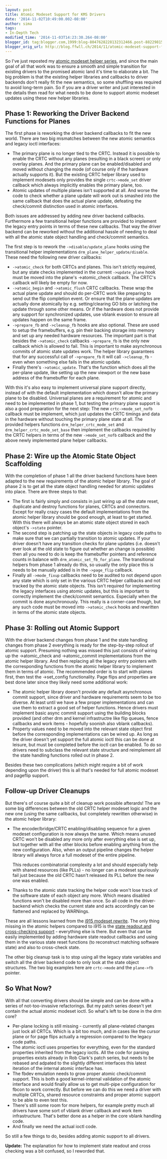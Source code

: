 ```yaml
---
layout: post
title: Atomic Modeset Support for KMS Drivers
date: '2014-11-02T10:49:00.002-08:00'
author: sima
tags:
- In-Depth Tech
modified_time: '2014-11-03T14:23:30.264-08:00'
blogger_id: tag:blogger.com,1999:blog-8047628228132312466.post-8822981517130755067
blogger_orig_url: http://blog.ffwll.ch/2014/11/atomic-modeset-support-for-kms-drivers.html
---
```



So I've just reposted my [atomic modeset helper series](http://article.gmane.org/gmane.comp.video.dri.devel/117376), and since the main goal of all that work was to ensure a smooth and simple transition for existing drivers to the promised atomic land it's time to elaborate a bit. The big problem is that the existing helper libraries and callbacks to driver backends don't really fit the new semantics, so some shuffling was required to avoid long-term pain. So if you are a driver writer and just interested in the details then read for what needs to be done to support atomic modeset updates using these new helper libraries.
<!--more-->

## Phase 1: Reworking the Driver Backend Functions for Planes


The first phase is reworking the driver backend callbacks to fit the new world. There are two big mismatches between the new atomic semantics and legacy ioctl interfaces:
<ul><li>The primary plane is no longer tied to the CRTC. Instead it is possible to enable the CRTC without any planes (resulting in a black screen) or only overlay planes. And the primary plane can be enabled/disabled and moved without changing the mode (of course only if the hardware actually supports it). But the existing CRTC helper library used to implement modesets only provides the single <code>crtc-&gt;mode_set</code> driver callback which always implicitly enables the primary plane, too.</li><li>Atomic updates of multiple planes isn't supported at all. And worse the code to check whether a plane update will work out is smashed into the same callback that does the actual plane update, defeating the check/commit distinction used in atomic interfaces.</li></ul>Both issues are addressed by adding new driver backend callbacks. Furthermore a few transitional helper functions are provided to implement the legacy entry points in terms of these new callbacks. That way the driver backend can be reworked without the additional hassle of needing to deal with all the atomic state object handling and check/commit semantics.



The first step is to rework the <code>-&gt;disable/update_plane</code> hooks using the transitional helper implementations <code>drm_plane_helper_update/disable</code>. These need the following new driver callbacks:

<ul><li><code>-&gt;atomic_check</code> for both CRTCs and planes. This isn't strictly required, but any state checks implemented in the current <code>-&gt;update_plane</code> hook must be moved into the plane's -&gt;atomic_check callback. The CRTC's callback will likely be empty for now.</li><li><code>-&gt;atomic_begin</code> and <code>-&gt;atomic_flush</code> CRTC callbacks. These wrap the actual plane update and should do per-CRTC work like preparing to send out the flip completion event. Or ensure that the plane updates are actually done atomically by e.g. setting/clearing GO bits or latching the update through some other means. Or if the hardware does not provide any support for synchronized updates, use vblank evasion to ensure all updates happen on the same frame.</li><li><code>-&gt;prepare_fb</code> and <code>-&gt;cleanup_fb</code> hooks are also optional. These are used to setup the framebuffers, e.g. pin their backing storage into memory and set up any needed hardware resources. The important part is that besides the <code>-&gt;atomic_check</code> callbacks <code>-&gt;prepare_fb</code> is the only new callback which is allowed to fail. This is important to make asynchronous commits of atomic state updates work. The helper library guarantees that for any successful call of <code>->prepare_fb</code> it will call <code>->cleanup_fb</code> - even when something else fails in the atomic update.</li><li>Finally there's <code>-&gt;atomic_update</code>. That's the function which does all the per-plane update, like setting up the new viewport or the new base address of the framebuffer for each plane.</li></ul>With this it's also easy to implement universal plane support directly, instead of with the default implementation which doesn't allow the primary plane to be disabled.  Universal planes are a requirement for atomic and need to be implemented in phase 1, but testing the primary plane support is also a good preparation for the next step: 
The new <code>crtc-&gt;mode_set_nofb</code> callback must be implement, which just updates the CRTC timings and data in the hardware without touching the primary plane state at all. The provided helpers functions <code>drm_helper_crtc_mode_set</code> and <code>drm_helper_crtc_mode_set_base</code> then implement the callbacks required by the CRTC helpers in terms of the new <code>-&gt;mode_set_nofb</code> callback and the above newly implemented plane helper callbacks.

## Phase 2: Wire up the Atomic State Object Scaffolding 


With the completion of phase 1 all the driver backend functions have been adapted to the new requirements of the atomic helper library. The goal of phase 2 is to get all the state object handling needed for atomic updates into place. There are three steps to that:
<ul><li>The first is fairly simply and consists in just wiring up all the state reset, duplicate and destroy functions for planes, CRTCs and connectors. Except for really crazy cases the default implementations from the atomic helper library should be good enough, at least to get started. With this there will always be an atomic state object stored in each object's <code>-&gt;state</code> pointer.</li><li>The second step is patching up the state objects in legacy code paths to make sure that we can partially transition to atomic updates. If your driver doesn't have any transition checks for plane updates (i.e. doesn't ever look at the old state to figure out whether an change is possible) then all you need to do is keep the framebuffer pointers and reference counts in balance with <code>drm_atomic_set_fb_for_plane</code>. The transitional helpers from phase 1 already do this, so usually the only place this is needs to be manually added is in the <code>-&gt;page_flip</code> callback.</li><li>Finally all <code>-&gt;mode_fixup</code> callbacks need to be audited to not depend upon any state which is only set in the various CRTC helper callbacks and not tracked by the atomic state objects. This isn't required for implementing the legacy interfaces using atomic updates, but this is important to correctly implement the check/commit semantics. Especially when the commit is done asynchronously. This really is a corner-case though, but any such code must be moved into <code>-&gt;atomic_check</code> hooks and rewritten in terms of the atomic state objects.</li></ul>

## Phase 3: Rolling out Atomic Support


With the driver backend changes from phase 1 and the state handling changes from phase 2 everything is ready for the step-by-step rollout of atomic support. Presuming nothing was missed this just consists of wiring up the -&gt;atomic_check and -&gt;atomic_commit implementations from the atomic helper library. And then replacing all the legacy entry pointers with the corresponding functions from the atomic helper library to implement them in terms of atomic.
The recommended order is to start with planes first, then test the -&gt;set_config functionality. Page flips and properties are best done later since they likely need some additional work:

<ul><li>The atomic helper library doesn't provide any default asynchronous commit support, since driver and hardware requirements seem to be too diverse. At least until we have a few proper implementations and can use them to extract a good set of helper functions. Hence drivers must implement basic async commit support using the building blocks provided (and other drm and kernel infrastructre like flip queues, fence callbacks and work items - hopefully soonish also vblank callbacks).</li><li>Property values need to be moved into the relevant state object first before the corresponding implementations can be wired up. As long as the driver doesn't yet support the full atomic ioctl this can be done at leisure, but must be completed before the ioctl can be enabled. To do so drivers need to subclass the relevant state structure and reimplement all the state handling functions rolled out in phase 2.</li></ul>
Besides these two complications (which might require a bit of work depending upon the driver) this is all that's needed for full atomic modeset and pageflip support.

## Follow-up Driver Cleanups


But there's of course quite a bit of cleanup work possible afterards!  The are
some big differences between the old CRTC helper modeset logic and the new one
(using the same callbacks, but completely rewritten otherwise) in the atomic
helper library:

- The encoder/bridge/CRTC enabling/disabling sequence for a given modeset
  configuration is now always the same. Which means unused CRTC won't be
  disabled any more only after everything else is set up, but together with all
  the other blocks before enabling anything from the new configuration. Also,
  when an output pipeline changes the helper library will always force a full
  modeset of the entire pipeline.

  This reduces combinatorial complexity a lot and should especially help with
  shared resources (like PLLs) - no longer can a modeset spuriously fail just
  because the old CRTC hasn't released its PLL before the new one was enabled.

- Thanks to the atomic state tracking the helper code won't lose track of the
  software state of each object any more. Which means disabled functions won't
  be disabled more than once. So all code in the driver-backend which checks the
  current state and acts accordingly can be flattened and replaced by WARNings.

These are all lessons learned from the [i915 modeset
rewrite](/2012/08/new-modeset-code.html). The only
thing missing in the atomic helpers compared to i915 is the [state readout and
cross-checking support](/2013/07/precomputing-crtc-configuration-in.html) -
everything else is there. But even that can be easily implemented by adding
hardware state readout callbacks and using them in the various state reset
functions (to reconstruct matching software state) and also to cross-check
state.

The other big cleanup task is to stop using all the legacy state variables and
switch all the driver backend code to only look at the state object structures.
The two big examples here are <code>crtc-&gt;mode</code> and the
<code>plane-&gt;fb</code> pointer.

## So What Now?


With all that converting drivers should be simple and can be done with a series of not-too-invasive refactorings. But my patch series doesn't yet contain the actual atomic modeset ioctl. So what's left to be done in the drm core?
<ul><li>Per-plane locking is still missing - currently all plane-related changes just lock all CRTCs. Which is a bit too much, and in cases like the cursor plane or for page flips actually a regression compared to the legacy code paths.</li><li>The atomic ioctl uses properties for everything, even for the standard properties inherited from the legacy ioctls. All the code for parsing properties exists already in Rob Clark's patch series, but needs to be rebased and adpated to the slightly different interfaces this latest iteration of the internal atomic interface has.</li><li>The fbdev emulation needs to grow proper atomic check/commit support. This is both a good kernel-internal validation of the atomic interface and would finally allow us to get multi-pipe configuration for fbcon to work correctly. But before we can do this we need a driver with multiple CRTCs, shared resource constraints and proper atomic support to be able to even test this.</li><li>There's still some room for more helpers, for example pretty much all drivers have some sort of vblank driver callback and work item infrastructure. That's better done as a helper in the core vblank handling code.</li><li>And finally we need the actual ioctl code.</li></ul>So still a few things to do, besides adding atomic support to all drivers. 



<b>Update:</b> The explanation for how to implement state readout and cross checking was a bit confused, so I reworded that.
